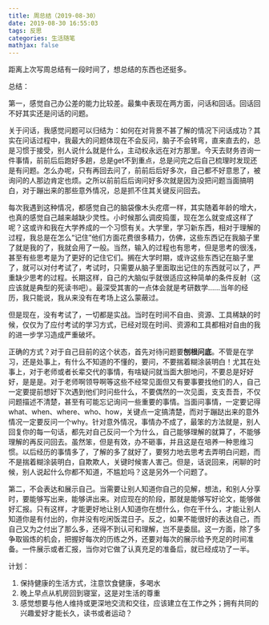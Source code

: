 ```yaml
---
title: 周总结（2019-08-30）
date: 2019-08-30 16:55:03
tags: 反思
categories: 生活随笔
mathjax: false
---
```


距离上次写周总结有一段时间了，想总结的东西也还挺多。

总结：

第一，感觉自己办公差的能力比较差。最集中表现在两方面，问话和回话。回话回不好其实还是问话的问题。

关于问话，我感觉问题可以归结为：如何在对背景不甚了解的情况下问话成功？其实在问话过程中，我最大的问题体现在不会反问，脑子不会转弯，直来直去的，总是习惯于接受，别人说什么就是什么，主动权永远在对方那里。<!--more-->今天去财务咨询一件事情，前前后后跑好多趟，总是get不到重点，总是问完之后自己梳理时发现还是有问题。怎么办呢，只有再回去问了，前前后后好多次，自己都不好意思了，被询问的人那边肯定也烦。之所以前前后后询问好多次就是因为没把问题当面搞明白，对于蹦出来的那些意外情况，总是抓不住其关键反问回去。

每次我遇到这种情况，都感觉自己的脑袋像木头疙瘩一样，其实随着年龄的增大，也真的感觉自己越来越缺少灵性。小时候那么调皮捣蛋，现在怎么就变成这样了呢？这或许和我在大学养成的一个习惯有关。大学里，学习新东西，相对于理解的过程，我总是在怎么“记住”他们方面花费很多精力，仿佛，这些东西记在我脑子里了就是我的了，我就会用了一般。当然，输入的过程也有思考，但是思考的很浅，甚至有些思考是为了更好的记住它们。搁在大学时期，或许这些东西记在脑子里了，就可以对付考试了，考试时，只需要从脑子里面取出记住的东西就可以了，严重缺少思考的过程。长期这样，自己的大脑似乎就很适应这种简单的条件反射（这应该就是典型的死读书吧）。最深受其害的一点体会就是考研数学……当年的经历，我只能说，我从来没有在考场上这么蒙蔽过。

但是现在，没有考试了，一切都是实战。当时在时间不自由、资源、工具稀缺的时候，仅仅为了应付考试的学习方式，已经对现在时间、资源和工具都相对自由的我的进一步学习造成严重破坏。

正确的方式？对于自己目前的这个状态，首先对待问题要**刨根问底**。不管是在学习，还是处事上，有什么不知道的不懂的，要问，不要揣着糊涂装明白！尤其在处事上，对于老师或者长辈交代的事情，有啥疑问就当面大胆地问，不要总是好好好，是是是。对于老师啊领导啊等这些不经常见面但又有要事要找他们的人，自己一定要提前想好下次遇到他们时问些什么，不要偶然的一次见面，支支吾吾，不仅问题描述不清楚，甚至有可能忘记询问一些重要的事情。当面问事情，一定要记得what、when、where、who、how，关键点一定搞清楚，而对于蹦跶出来的意外情况一定要反问一个why。针对意外情况，事情办不成了，最笨的方法就是，别人回复你的每一句话，都先对自己反问一个为什么，自己能够理解的就算了，不能够理解的再反问回去。虽然笨，但是有效，办不砸事，并且这是在培养一种思维习惯。以后经历的事情多了，了解的多了就好了，要努力地去思考去弄明白问题，而不是揣着糊涂装明白，自欺欺人，关键时候害人害己。但是，话说回来，闲聊的时候，别人说起什么你都不知道，不尴尬吗？这是另外一个问题了。

第二，不会表达和展示自己。当需要让别人知道你自己的见解，想法，和别人分享时，要能够写出来，能够讲出来。对应现在的阶段，那就是能够写好论文，能够做好汇报。只有这样，才能更好地让别人知道你在想什么，你在干什么，才能让别人知道你是有付出的，你并没有吃闲饭混日子。反之，如果不能很好的表达自己，而自己又为之付出了那么多，还得不到认可和理解，岂不是委屈。这一方面，除了多争取锻炼的机会，把握好每次的历练之外，还要对每次的展示给予充足的时间准备。一件展示或者汇报，当你对它做了认真充足的准备后，就已经成功了一半。

计划：

1. 保持健康的生活方式，注意饮食健康，多喝水
2. 晚上早点从机房回到寝室，这是对生活的尊重
3. 感觉想要与他人维持或更深地交流和交往，应该建立在工作之外；拥有共同的兴趣爱好才能长久，读书或者运动？

